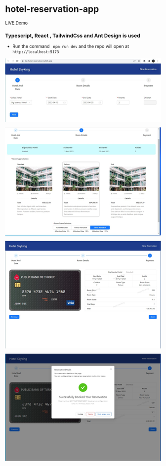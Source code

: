 ﻿# hotel-reservation-app

[ LIVE  Demo](https://tsx-hotel-reservation.netlify.app/)

### Typescript, React , TailwindCss and Ant Design is used

- Run the command ``` npm run dev``` and the repo will open at `http://localhost:5173`


![alt text](https://github.com/barisdevjs/hotel-reservation/blob/main/public/shot1.jpg)

![alt text](https://github.com/barisdevjs/hotel-reservation/blob/main/public/shot2.jpg)

![alt text](https://github.com/barisdevjs/hotel-reservation/blob/main/public/shot3.jpg)

![alt text](https://github.com/barisdevjs/hotel-reservation/blob/main/public/shot4.jpg)


